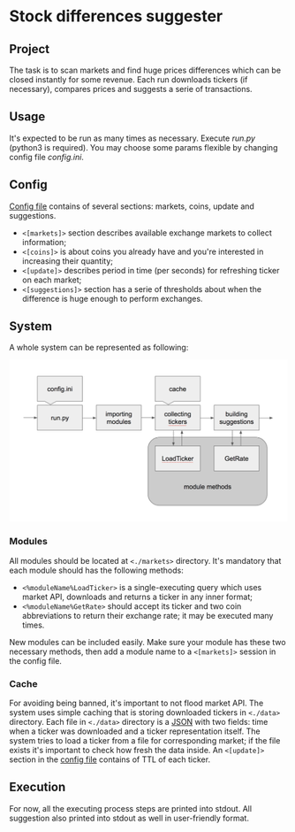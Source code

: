 # Stock differences suggester

## Project

The task is to scan markets and find huge prices differences which can be closed instantly for some revenue.
Each run downloads tickers (if necessary), compares prices and suggests a serie of transactions.

## Usage

It's expected to be run as many times as necessary. Execute *run.py* (python3 is required).
You may choose some params flexible by changing config file *config.ini*.

## Config

[Config file](./config.ini) contains of several sections: markets, coins, update and suggestions.
* `<[markets]>` section describes available exchange markets to collect information;
* `<[coins]>` is about coins you already have and you're interested in increasing their quantity;
* `<[update]>` describes period in time (per seconds) for refreshing ticker on each market;
* `<[suggestions]>` section has a serie of thresholds about when the difference is huge enough to perform exchanges.

## System

A whole system can be represented as following:

![The system](./pic.png "The system")

### Modules

All modules should be located at `<./markets>` directory. It's mandatory that each module should has the following methods:
* `<%moduleName%LoadTicker>` is a single-executing query which uses market API, downloads and returns a ticker in any inner format;
* `<%moduleName%GetRate>` should accept its ticker and two coin abbreviations to return their exchange rate; it may be executed many times.

New modules can be included easily. Make sure your module has these two necessary methods, then add a module name to a `<[markets]>` session in the config file.

### Cache

For avoiding being banned, it's important to not flood market API. The system uses simple caching that is storing downloaded tickers in `<./data>` directory.
Each file in `<./data>` directory is a [JSON](./data/empty) with two fields: time when a ticker was downloaded and a ticker representation itself.
The system tries to load a ticker from a file for corresponding market; if the file exists it's important to check how fresh the data inside.
An `<[update]>` section in the [config file](./config.ini) contains of TTL of each ticker.

## Execution

For now, all the executing process steps are printed into stdout. All suggestion also printed into stdout as well in user-friendly format.

